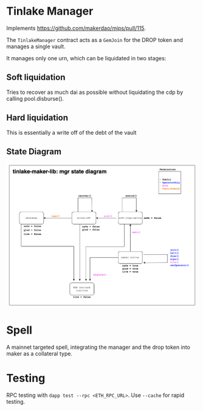 # Tinlake Manager

Implements https://github.com/makerdao/mips/pull/115.

The `TinlakeManager` contract acts as a `GemJoin` for the DROP token and
manages a single vault.

It manages only one urn, which can be liquidated in two stages:
## Soft liquidation
Tries to recover as much dai as possible without liquidating the cdp by calling
pool.disburse().

## Hard liquidation
This is essentially a write off of the debt of the vault


## State Diagram
![](state-diagram.png) 

# Spell

A mainnet targeted spell, integrating the manager and the drop token into maker
as a collateral type.

# Testing

RPC testing with `dapp test --rpc <ETH_RPC_URL>`.
Use `--cache` for rapid testing.
